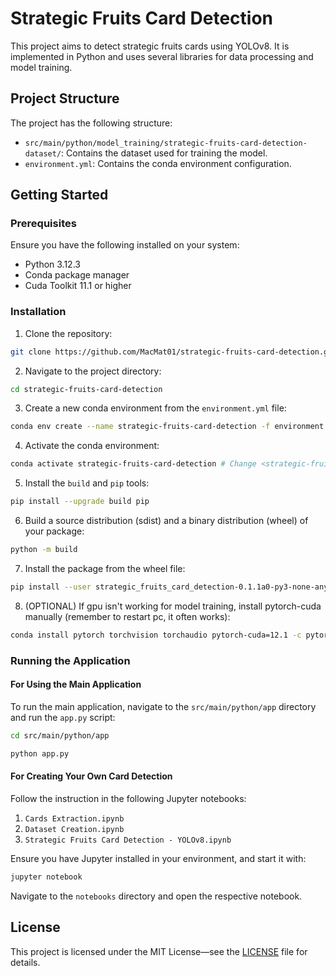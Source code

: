 # Strategic Fruits Card Detection

This project aims to detect strategic fruits cards using YOLOv8. It is implemented in Python and uses several libraries
for data processing and model training.

## Project Structure

The project has the following structure:

- `src/main/python/model_training/strategic-fruits-card-detection-dataset/`: Contains the dataset used for training the
  model.
- `environment.yml`: Contains the conda environment configuration.

## Getting Started

### Prerequisites

Ensure you have the following installed on your system:

- Python 3.12.3
- Conda package manager
- Cuda Toolkit 11.1 or higher

### Installation

1. Clone the repository:

```bash
git clone https://github.com/MacMat01/strategic-fruits-card-detection.git
```

2. Navigate to the project directory:

```bash
cd strategic-fruits-card-detection
```

3. Create a new conda environment from the `environment.yml` file:

```bash
conda env create --name strategic-fruits-card-detection -f environment.yml # Change <strategic-fruits-card-detection> to your desired environment name
```

4. Activate the conda environment:

```bash
conda activate strategic-fruits-card-detection # Change <strategic-fruits-card-detection> to your desired environment name
```

5. Install the `build` and `pip` tools:

```bash
pip install --upgrade build pip
```

6. Build a source distribution (sdist) and a binary distribution (wheel) of your package:

```bash
python -m build
```

7. Install the package from the wheel file:

```bash
pip install --user strategic_fruits_card_detection-0.1.1a0-py3-none-any.whl # Change <strategic_fruits_card_detection-0.1.1a0-py3-none-any.whl> to the name of the wheel file generated in step 6
```

8. (OPTIONAL) If gpu isn't working for model training, install pytorch-cuda manually (remember to restart pc, it often works):

```bash
conda install pytorch torchvision torchaudio pytorch-cuda=12.1 -c pytorch -c nvidia
```

### Running the Application

#### For Using the Main Application

To run the main application, navigate to the `src/main/python/app` directory and run the `app.py` script:

```bash
cd src/main/python/app
```

```bash
python app.py
```

#### For Creating Your Own Card Detection

Follow the instruction in the following Jupyter notebooks:

1. `Cards Extraction.ipynb`
2. `Dataset Creation.ipynb`
3. `Strategic Fruits Card Detection - YOLOv8.ipynb`

Ensure you have Jupyter installed in your environment, and start it with:

```bash
jupyter notebook
```

Navigate to the `notebooks` directory and open the respective notebook.

## License

This project is licensed under the MIT License—see the [LICENSE](LICENSE) file for details.
